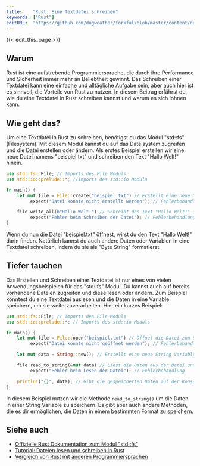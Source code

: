 ```yaml
---
title:    "Rust: Eine Textdatei schreiben"
keywords: ["Rust"]
editURL:  "https://github.com/dogweather/forkful/blob/master/content/de/rust/writing-a-text-file.md"
---
```


{{< edit_this_page >}}

## Warum

Rust ist eine aufstrebende Programmiersprache, die durch ihre Performance und Sicherheit immer mehr an Beliebtheit gewinnt. Das Schreiben einer Textdatei kann eine einfache und alltägliche Aufgabe sein, aber auch hier ist es sinnvoll, die Vorteile von Rust zu nutzen. In diesem Beitrag erfährst du, wie du eine Textdatei in Rust schreiben kannst und warum es sich lohnen kann.

## Wie geht das?

Um eine Textdatei in Rust zu schreiben, benötigst du das Modul "std::fs" (Filesystem). Mit diesem Modul kannst du auf das Dateisystem zugreifen und die Datei erstellen oder ändern. Als erstes Beispiel erstellen wir eine neue Datei namens "beispiel.txt" und schreiben den Text "Hallo Welt!" hinein.

```Rust
use std::fs::File; // Imports des File Moduls
use std::io::prelude::*; //Imports des std::io Moduls

fn main() {
    let mut file = File::create("beispiel.txt") // Erstellt eine neue Datei
        .expect("Datei konnte nicht erstellt werden"); // Fehlerbehandlung

    file.write_all(b"Hallo Welt!") // Schreibt den Text "Hallo Welt!" in die Datei, b muss angegeben werden, da es sich um einen "Byte String" handelt
        .expect("Fehler beim Schreiben der Datei"); // Fehlerbehandlung
}
```

Wenn du nun die Datei "beispiel.txt" öffnest, wirst du den Text "Hallo Welt!" darin finden. Natürlich kannst du auch andere Daten oder Variablen in eine Textdatei schreiben, indem du sie als "Byte String" formatierst.

## Tiefer tauchen

Das Erstellen und Schreiben einer Textdatei ist nur eines von vielen Anwendungsbeispielen für das "std::fs" Modul. Du kannst auch auf bereits vorhandene Dateien zugreifen und diese lesen oder ändern. Zum Beispiel könntest du eine Textdatei auslesen und die Daten in eine Variable speichern, um sie weiterzuverarbeiten. Hier ein kurzes Beispiel:

```Rust
use std::fs::File; // Imports des File Moduls
use std::io::prelude::*; // Imports des std::io Moduls

fn main() {
    let mut file = File::open("beispiel.txt") // Öffnet die Datei zum Lesen
        .expect("Datei konnte nicht geöffnet werden"); // Fehlerbehandlung

    let mut data = String::new(); // Erstellt eine neue String Variable, um die Daten zu speichern

    file.read_to_string(&mut data) // Liest die Daten aus der Datei und speichert sie in der Variable
        .expect("Fehler beim Lesen der Datei"); // Fehlerbehandlung

    println!("{}", data); // Gibt die gespeicherten Daten auf der Konsole aus
}
```

In diesem Beispiel nutzen wir die Methode `read_to_string()` um die Daten in einer String Variable zu speichern. Es gibt aber auch andere Methoden, die es dir ermöglichen, die Daten in einem bestimmten Format zu speichern.

## Siehe auch

- [Offizielle Rust Dokumentation zum Modul "std::fs"](https://doc.rust-lang.org/std/fs/index.html)
- [Tutorial: Dateien lesen und schreiben in Rust](https://authenticfive.com/tutorial-lesen-und-schreiben-von-dateien-in-rust/)
- [Vergleich von Rust mit anderen Programmiersprachen](https://www.tiobe.com/tiobe-index/rust/)
